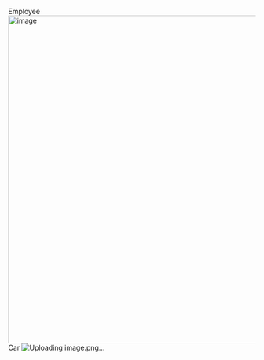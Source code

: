 Employee
<img width="1680" height="666" alt="image" src="https://github.com/user-attachments/assets/0089a886-f9d0-4c6a-bc89-d008a94f2aaf" />
Car 
![Uploading image.png…]()
